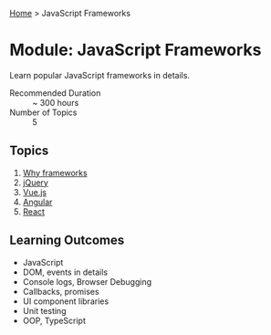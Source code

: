 [Home](../index.md) > JavaScript Frameworks

# Module: JavaScript Frameworks

Learn popular JavaScript frameworks in details.

<dl>
<dt>Recommended Duration</dt>
<dd>~ 300 hours</dd>
<dt>Number of Topics</dt>
<dd>5</dd>
</dl>

## Topics

1. [Why frameworks](./why-frameworks.md)
1. [jQuery](./jquery.md)
1. [Vue.js](./vue.md)
1. [Angular](./angular.md)
1. [React](./react.md)

## Learning Outcomes

- JavaScript
- DOM, events in details
- Console logs, Browser Debugging
- Callbacks, promises
- UI component libraries
- Unit testing
- OOP, TypeScript